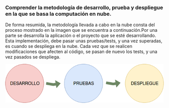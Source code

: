 ### Comprender la metodología de desarrollo, prueba y despliegue en la que se basa la computación en nube.


De forma resumida, la metodología llevada a cabo en la nube consta del proceso mostrado en la imagen que se encuentra a continuación.Por una parte se desarrolla la aplicación o el proyecto que se esté desarrollando. Esta implementación, debe pasar unas pruebas/tests, y una vez superadas, es cuando se despliega en la nube. Cada vez que se realicen modificaciones que afecten al código, se pasan de nuevo los tests, y una vez pasados se despliega.

![Computación nube](https://raw.githubusercontent.com/andreamorgar/ejerciciosCC/master/images/nube.png)
